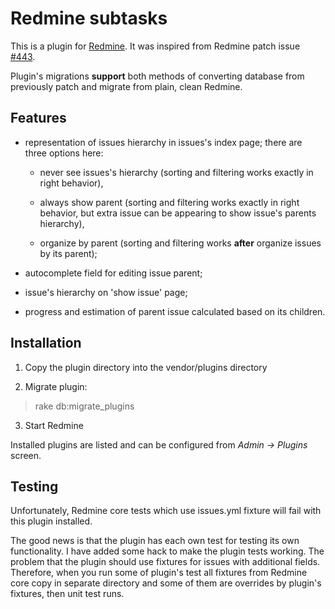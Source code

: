 # Redmine subtasks


This is a plugin for [Redmine](http://www.redmine.org). It was
inspired from Redmine patch issue
[#443](http://www.redmine.org/issues/443).

Plugin's migrations **support** both methods of converting database
from previously patch and migrate from plain, clean Redmine.

## Features

* representation of issues hierarchy in issues's index page; there are
  three options here:

	 + never see issues's hierarchy (sorting and filtering works
     exactly in right behavior),
			
	 + always show parent (sorting and filtering works exactly in right
	 	 behavior, but extra issue can be appearing to show issue's parents
	 	 hierarchy),

	 + organize by parent (sorting and filtering works **after**
	 	 organize issues by its parent);

* autocomplete field for editing issue parent;

* issue's hierarchy on 'show issue' page;

* progress and estimation of parent issue calculated based on its
  children.
	
## Installation

1. Copy the plugin directory into the vendor/plugins directory

2. Migrate plugin:

> 
>    rake db:migrate_plugins
> 

3. Start Redmine

Installed plugins are listed and can be configured from *Admin ->
Plugins* screen.

## Testing

Unfortunately, Redmine core tests which use issues.yml fixture will
fail with this plugin installed.

The good news is that the plugin has each own test for testing its own
functionality. I have added some hack to make the plugin tests
working. The problem that the plugin should use fixtures for issues
with additional fields. Therefore, when you run some of plugin's test
all fixtures from Redmine core copy in separate directory and some
of them are overrides by plugin's fixtures, then unit test runs.
